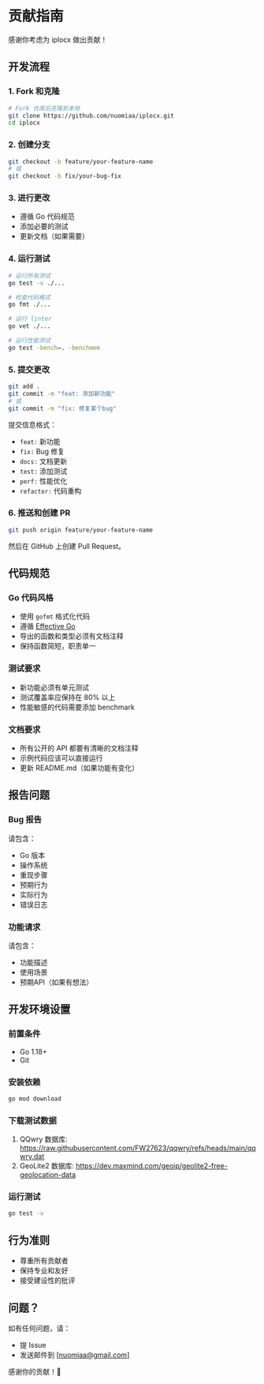 # 贡献指南

感谢你考虑为 iplocx 做出贡献！

## 开发流程

### 1. Fork 和克隆

```bash
# Fork 仓库后克隆到本地
git clone https://github.com/nuomiaa/iplocx.git
cd iplocx
```

### 2. 创建分支

```bash
git checkout -b feature/your-feature-name
# 或
git checkout -b fix/your-bug-fix
```

### 3. 进行更改

- 遵循 Go 代码规范
- 添加必要的测试
- 更新文档（如果需要）

### 4. 运行测试

```bash
# 运行所有测试
go test -v ./...

# 检查代码格式
go fmt ./...

# 运行 linter
go vet ./...

# 运行性能测试
go test -bench=. -benchmem
```

### 5. 提交更改

```bash
git add .
git commit -m "feat: 添加新功能"
# 或
git commit -m "fix: 修复某个bug"
```

提交信息格式：
- `feat:` 新功能
- `fix:` Bug 修复
- `docs:` 文档更新
- `test:` 添加测试
- `perf:` 性能优化
- `refactor:` 代码重构

### 6. 推送和创建 PR

```bash
git push origin feature/your-feature-name
```

然后在 GitHub 上创建 Pull Request。

## 代码规范

### Go 代码风格

- 使用 `gofmt` 格式化代码
- 遵循 [Effective Go](https://golang.org/doc/effective_go.html)
- 导出的函数和类型必须有文档注释
- 保持函数简短，职责单一

### 测试要求

- 新功能必须有单元测试
- 测试覆盖率应保持在 80% 以上
- 性能敏感的代码需要添加 benchmark

### 文档要求

- 所有公开的 API 都要有清晰的文档注释
- 示例代码应该可以直接运行
- 更新 README.md（如果功能有变化）

## 报告问题

### Bug 报告

请包含：
- Go 版本
- 操作系统
- 重现步骤
- 预期行为
- 实际行为
- 错误日志

### 功能请求

请包含：
- 功能描述
- 使用场景
- 预期API（如果有想法）

## 开发环境设置

### 前置条件

- Go 1.18+
- Git

### 安装依赖

```bash
go mod download
```

### 下载测试数据

1. QQwry 数据库: https://raw.githubusercontent.com/FW27623/qqwry/refs/heads/main/qqwry.dat
2. GeoLite2 数据库: https://dev.maxmind.com/geoip/geolite2-free-geolocation-data

### 运行测试

```bash
go test -v
```

## 行为准则

- 尊重所有贡献者
- 保持专业和友好
- 接受建设性的批评

## 问题？

如有任何问题，请：
- 提 Issue
- 发送邮件到 [nuomiaa@gmail.com]

感谢你的贡献！🎉

